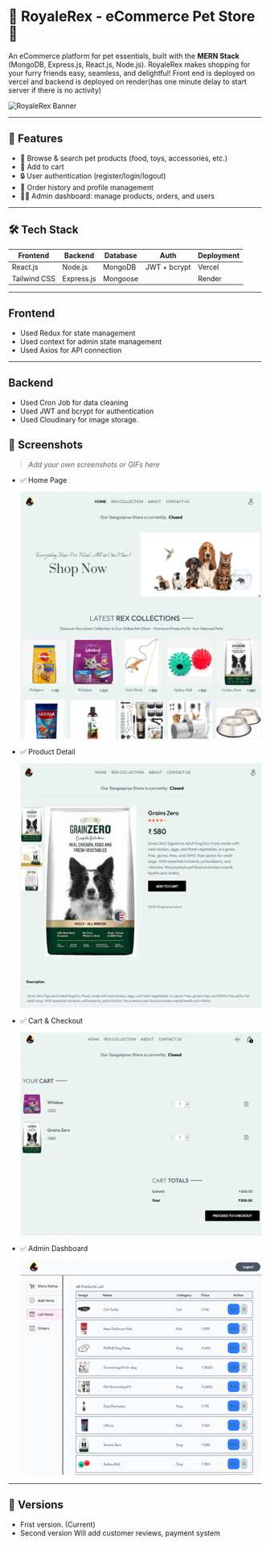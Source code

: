 

# 🐾 RoyaleRex - eCommerce Pet Store 🛒

  An  eCommerce platform for pet essentials, built with the **MERN Stack** (MongoDB, Express.js, React.js, Node.js).
RoyaleRex makes shopping for your furry friends easy, seamless, and delightful!
  Front end is deployed on vercel and backend is deployed on render(has one minute delay to start server if there is no activity)

<img src="https://pet-store-d7dr.vercel.app/assets/logo-WbDdCb1l.png" alt="RoyaleRex Banner" width="200" />


---

## 🚀 Features

- 🐶 Browse & search pet products (food, toys, accessories, etc.)
- 🛒 Add to cart
- 🔒 User authentication (register/login/logout)
- 🧾 Order history and profile management
- 🧑‍💻 Admin dashboard: manage products, orders, and users


---

## 🛠️ Tech Stack

| Frontend      | Backend         | Database   | Auth         | Deployment       |
|---------------|-----------------|------------|--------------|------------------|
| React.js      | Node.js         | MongoDB    | JWT + bcrypt | Vercel  |
| Tailwind CSS  | Express.js      | Mongoose   |              | Render  |

---

## Frontend
- Used Redux for state management
- Used context for admin state management
- Used Axios for API connection

---

## Backend
- Used Cron Job for data cleaning
- Used JWT and bcrypt for authentication
- Used Cloudinary for image storage.


## 📸 Screenshots

> _Add your own screenshots or GIFs here_

- ✅ Home Page

  ![Home Page](./Screenshots/homepage.PNG)

- ✅ Product Detail

  ![Product Detail](./Screenshots/ProductDetails.PNG)

- ✅ Cart & Checkout

  ![Cart & CheckOUt](./Screenshots/AddToCartAndCheckOUt.PNG)

- ✅ Admin Dashboard

  ![AdminDashboard](./Screenshots/AdminDashboard.PNG)

---

## 📂 Versions

- Frist version.
  (Current)
- Second version
  Will add customer reviews, payment system
